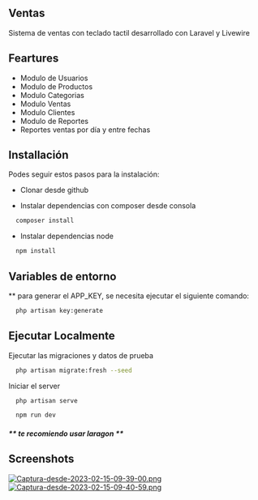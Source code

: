 
## Ventas

Sistema de ventas con teclado tactil desarrollado con Laravel y Livewire


## Feartures

- Modulo de Usuarios
- Modulo de Productos
- Modulo Categorias
- Modulo Ventas
- Modulo Clientes
- Modulo de Reportes
- Reportes ventas por día y entre fechas


## Installación

Podes seguir estos pasos para la instalación:

* Clonar desde github

* Instalar dependencias con composer desde consola
```bash
  composer install
```

* Instalar dependencias node
```bash
  npm install
```

## Variables de entorno


** para generar el APP_KEY, se necesita ejecutar el siguiente comando:

```bash
  php artisan key:generate
```
## Ejecutar Localmente

Ejecutar las migraciones y datos de prueba

```bash
  php artisan migrate:fresh --seed
```

Iniciar el server

```bash
  php artisan serve
```

```bash
  npm run dev
```
##### ** te recomiendo usar laragon **

## Screenshots

[![Captura-desde-2023-02-15-09-39-00.png](https://i.postimg.cc/sgbhcFw2/Captura-desde-2023-02-15-09-39-00.png)](https://postimg.cc/sM9xjLFF)
[![Captura-desde-2023-02-15-09-40-59.png](https://i.postimg.cc/jqG9fCrw/Captura-desde-2023-02-15-09-40-59.png)](https://postimg.cc/qgxjVJq4)
